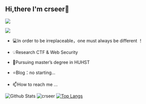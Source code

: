 ## Hi,there I'm crseer👋
![](https://img.shields.io/badge/-python-purple?logo=Python)

![](https://cdn.jsdelivr.net/gh/sun0225SUN/photos/images/202108300019556.gif)
- 💻In order to be irreplaceable，one must always be different ！

- 💡Research  CTF & Web Security

- 🌱Pursuing master’s degree in HUHST

- ⭐️Blog：no starting...

- 📫How to reach me ...

![Github Stats](https://github-readme-stats.vercel.app/api?username=crseer&show_icons=true&theme=gruvbox_light&count_private=true&bg_color=DEG,C2FFD8,465EFB) ![crseer](https://count.getloli.com/get/@crseer?theme=rule34)
[![Top Langs](https://github-readme-stats.vercel.app/api/top-langs?username=crseer&layout=compact)](https://github.com/crseer)
